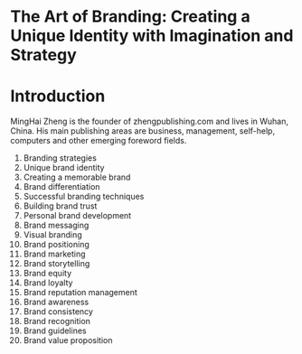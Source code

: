 # The Art of Branding: Creating a Unique Identity with Imagination and Strategy

# Introduction



MingHai Zheng is the founder of zhengpublishing.com and lives in Wuhan, China. His main publishing areas are business, management, self-help, computers and other emerging foreword fields.



1. Branding strategies
2. Unique brand identity
3. Creating a memorable brand
4. Brand differentiation
5. Successful branding techniques
6. Building brand trust
7. Personal brand development
8. Brand messaging
9. Visual branding
10. Brand positioning
11. Brand marketing
12. Brand storytelling
13. Brand equity
14. Brand loyalty
15. Brand reputation management
16. Brand awareness
17. Brand consistency
18. Brand recognition
19. Brand guidelines
20. Brand value proposition

